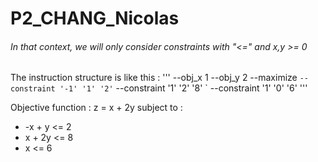 # P2_CHANG_Nicolas

###### In that context, we will only consider constraints with "<=" and x,y >= 0

The instruction structure is like this :
'''
--obj_x 1 --obj_y 2 --maximize `
                --constraint '-1' '1' '2' `
                --constraint '1' '2' '8' `
                --constraint '1' '0'  '6'
'''

Objective function : z = x + 2y
subject to :
- -x + y <= 2
- x + 2y <= 8
- x <= 6
